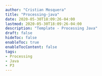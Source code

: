 ```yaml
---
author: "Cristian Mosquera"
title: "Processing-java"
date: 2020-05-30T18:09:26-04:00
lastmod: 2020-05-30T18:09:26-04:00
description: "Template - Processing Java"
draft: false
hideToc: false
enableToc: true
enableTocContent: false
tags: 
- Processing
- Java
- P3
---
```


